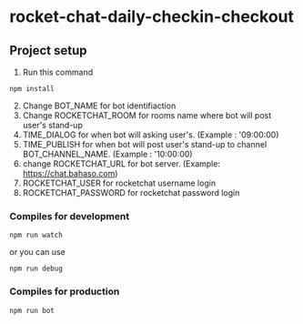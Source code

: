 
# rocket-chat-daily-checkin-checkout

## Project setup
1. Run this command
```
npm install
```
2. Change BOT_NAME for bot identifiaction
3. Change ROCKETCHAT_ROOM for rooms name where bot will post user's stand-up
4. TIME_DIALOG for when bot will asking user's. (Example : '09:00:00)
5. TIME_PUBLISH for when bot will post user's stand-up to channel BOT_CHANNEL_NAME. (Example : '10:00:00)
6. change ROCKETCHAT_URL for bot server. (Example: https://chat.bahaso.com)
7. ROCKETCHAT_USER for rocketchat username login
8. ROCKETCHAT_PASSWORD for rocketchat password login

### Compiles for development
```
npm run watch
```
or you can use
```
npm run debug
```

### Compiles for production
```
npm run bot
```
